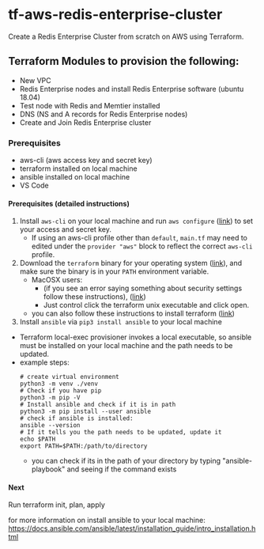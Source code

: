 # tf-aws-redis-enterprise-cluster
Create a Redis Enterprise Cluster from scratch on AWS using Terraform.

## Terraform Modules to provision the following:
* New VPC 
* Redis Enterprise nodes and install Redis Enterprise software (ubuntu 18.04)
* Test node with Redis and Memtier installed
* DNS (NS and A records for Redis Enterprise nodes)
* Create and Join Redis Enterprise cluster 

### Prerequisites
* aws-cli (aws access key and secret key)
* terraform installed on local machine
* ansible installed on local machine
* VS Code

#### Prerequisites (detailed instructions)
1.  Install `aws-cli` on your local machine and run `aws configure` ([link](https://docs.aws.amazon.com/cli/latest/userguide/cli-chap-install.html)) to set your access and secret key.
    - If using an aws-cli profile other than `default`, `main.tf` may need to edited under the `provider "aws"` block to reflect the correct `aws-cli` profile.
2.  Download the `terraform` binary for your operating system ([link](https://www.terraform.io/downloads.html)), and make sure the binary is in your `PATH` environment variable.
    - MacOSX users:
        - (if you see an error saying something about security settings follow these instructions), ([link](https://github.com/hashicorp/terraform/issues/23033))
        - Just control click the terraform unix executable and click open. 
    - you can also follow these instructions to install terraform ([link](https://learn.hashicorp.com/tutorials/terraform/install-cli))
 3.  Install `ansible` via `pip3 install ansible` to your local machine   
* Terraform local-exec provisioner invokes a local executable, so ansible must be installed on your local machine and the path needs to be updated.
* example steps:
    ```
    # create virtual environment
    python3 -m venv ./venv
    # Check if you have pip
    python3 -m pip -V
    # Install ansible and check if it is in path
    python3 -m pip install --user ansible
    # check if ansible is installed:
    ansible --version
    # If it tells you the path needs to be updated, update it
    echo $PATH
    export PATH=$PATH:/path/to/directory
    ```
    * you can check if its in the path of your directory by typing "ansible-playbook" and seeing if the command exists


#### Next


Run terraform init, plan, apply

for more information on install ansible to your local machine:
https://docs.ansible.com/ansible/latest/installation_guide/intro_installation.html